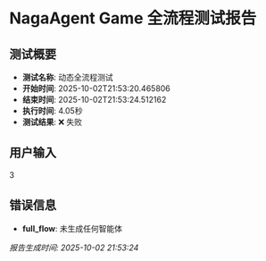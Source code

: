 # NagaAgent Game 全流程测试报告

## 测试概要
- **测试名称**: 动态全流程测试
- **开始时间**: 2025-10-02T21:53:20.465806
- **结束时间**: 2025-10-02T21:53:24.512162
- **执行时间**: 4.05秒
- **测试结果**: ❌ 失败

## 用户输入
3

## 错误信息
- **full_flow**: 未生成任何智能体

*报告生成时间: 2025-10-02 21:53:24*
